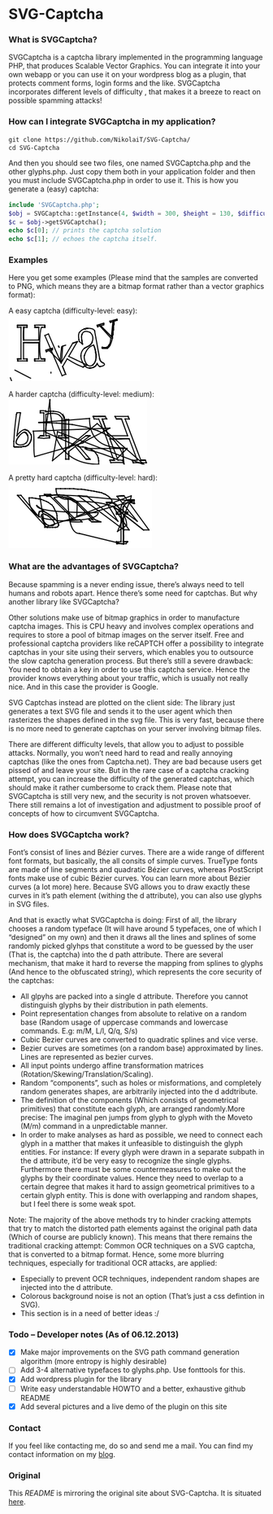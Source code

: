 # SVG-Captcha

### What is SVGCaptcha?

SVGCaptcha is a captcha library implemented in the programming language PHP, that produces Scalable Vector Graphics. You can integrate it into your own webapp or you can use it on your wordpress blog as a plugin, that protects comment forms, login forms and the like. SVGCaptcha incorporates different levels of difficulty , that makes it a breeze to react on possible spamming attacks!

### How can I integrate SVGCaptcha in my application?

```
git clone https://github.com/NikolaiT/SVG-Captcha/
cd SVG-Captcha
```
And then you should see two files, one named SVGCaptcha.php and the other glyphs.php. Just copy them both in your application folder and then you must include SVGCaptcha.php in order to use it. This is how you generate a (easy) captcha:

```php
include 'SVGCaptcha.php';
$obj = SVGCaptcha::getInstance(4, $width = 300, $height = 130, $difficulty = SVGCaptcha::EASY);
$c = $obj->getSVGCaptcha();
echo $c[0]; // prints the captcha solution
echo $c[1]; // echoes the captcha itself.
```
### Examples

Here you get some examples (Please mind that the samples are converted to PNG, which means they are a bitmap format rather than a vector graphics format):

A easy captcha (difficulty-level: easy): ![a easy captcha][easy]

A harder captcha (difficulty-level: medium): ![a medium hard captcha][medium]

A pretty hard captcha (difficulty-level: hard): ![a hard to decipher captcha][hard]

### What are the advantages of SVGCaptcha?

Because spamming is a never ending issue, there’s always need to tell humans and robots apart. Hence there’s some need for captchas. But why another library like SVGCaptcha?

Other solutions make use of bitmap graphics in order to manufacture captcha images. This is CPU heavy and involves complex operations and requires to store a pool of bitmap images on the server itself. Free and professional captcha providers like reCAPTCH offer a possibility to integrate captchas in your site using their servers, which enables you to outsource the slow captcha generation process. But there’s still a severe drawback: You need to obtain a key in order to use this captcha service. Hence the provider knows everything about your traffic, which is usually not really nice. And in this case the provider is Google.

SVG Captchas instead are plotted on the client side: The library just generates a text SVG file and sends it to the user agent which then rasterizes the shapes defined in the svg file. This is very fast, because there is no more need to generate captchas on your server involving bitmap files.

There are different difficulty levels, that allow you to adjust to possible attacks. Normally, you won’t need hard to read and really annoying captchas (like the ones from Captcha.net). They are bad because users get pissed of and leave your site.
But in the rare case of a captcha cracking attempt, you can increase the difficulty of the generated captchas, which should make it rather cumbersome to crack them. Please note that SVGCaptcha is still very new, and the security is not proven whatsoever. There still remains a lot of investigation and adjustment to possible proof of concepts of how to circumvent SVGCaptcha.

### How does SVGCaptcha work?

Font’s consist of lines and Bézier curves. There are a wide range of different font formats, but basically, the all consits of simple curves. TrueType fonts are made of line segments and quadratic Bézier curves, whereas PostScript fonts make use of cubic Bézier curves. You can learn more about Bézier curves (a lot more) here. Because SVG allows you to draw exactly these curves in it’s path element (withing the d attribute), you can also use glyphs in SVG files.

And that is exactly what SVGCaptcha is doing: First of all, the library chooses a random typeface (It will have around 5 typefaces, one of which I “designed” on my own) and then it draws all the lines and splines of some randomly picked glyhps that constitute a word to be guessed by the user (That is, the captcha) into the d path attribute. There are several mechanism, that make it hard to reverse the mapping from splines to glyphs (And hence to the obfuscated string), which represents the core security of the captchas:

+ All glpyhs are packed into a single d attribute. Therefore you cannot distinguish glyphs by their distribution in path elements.
+ Point representation changes from absolute to relative on a random base (Random usage of uppercase commands and lowercase commands. E.g: m/M, L/l, Q/q, S/s)
+ Cubic Bezier curves are converted to quadratic splines and vice verse.
+ Bezier curves are sometimes (on a random base) approximated by lines. Lines are represented as bezier curves.
+ All input points undergo affine transformation matrices (Rotation/Skewing/Translation/Scaling).
+ Random “components”, such as holes or misformations, and completely random generates shapes, are arbitrarily injected into the d addtribute.
+ The definition of the components (Which consists of geometrical primitives) that constitute each glyph, are arranged randomly.More precise: The imaginal pen jumps from glyph to glyph with the Moveto (M/m) command in a unpredictable manner.
+ In order to make analyses as hard as possible, we need to connect each glyph in a matther that makes it unfeasible to distinguish the glyph entities. For instance: If every glyph were drawn in a separate subpath in the d attribute, it’d be very easy to recognize the single glyphs. Furthermore there must be some countermeasures to make out the glyphs by their coordinate values. Hence they need to overlap to a certain degree that makes it hard to assign geometrical primitives to a certain glyph entity. This is done with overlapping and random shapes, but I feel there is some weak spot.

Note: The majority of the above methods try to hinder cracking attempts that try to match the distorted path elements against the original path data (Which of course are publicly known). This means that there remains the traditional cracking attempt: Common OCR techniques on a SVG captcha, that is converted to a bitmap format. Hence, some more blurring techniques, especially for traditional OCR attacks, are applied:

+ Especially to prevent OCR techniques, independent random shapes are injected into the d attribute.
+ Colorous background noise is not an option (That’s just a css defintion in SVG).
+ This section is in a need of better ideas :/

### Todo – Developer notes (As of 06.12.2013)

- [x] Make major improvements on the SVG path command generation algorithm (more entropy is highly desirable)
- [ ] Add 3-4 alternative typefaces to glyphs.php. Use fonttools for this.
- [x] Add wordpress plugin for the library
- [ ] Write easy understandable HOWTO and a better, exhaustive github README
- [x] Add several pictures and a live demo of the plugin on this site

### Contact
If you feel like contacting me, do so and send me a mail. You can find my contact information on my [blog][3].

### Original

This *README* is mirroring the original site about SVG-Captcha. It is situated [here][4].


[3]: http://incolumitas.com/about/contact/ "Contact with author"
[4]: http://incolumitas.com/svgcaptcha/ "Oringal site"
[easy]: assets/easy.png "Easy SVG-Captcha"
[medium]: assets/medium.png "Medium SVG-Captcha"
[hard]: assets/hard.png "Hard SVG-Captcha"

